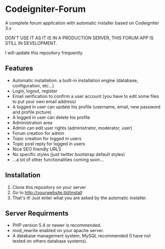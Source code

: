 # Codeigniter-Forum
A complete forum application with automatic installer based on Codeigniter 3.x

DON'T USE IT AS IT IS IN A PRODUCTION SERVER, THIS FORUM APP IS STILL IN DEVELOPMENT.

I will update this repository frequently.

## Features
- Automatic installation: a built-in installation engine (database, configuration, etc...)
- Login, logout, register
- Email verification to confirm a user account (you have to edit some files to put your own email address)
- A logged in user can update his profile (username, email, new password and profile picture)
- A logged in user can delete his profile
- Administration area
- Admin can edit user rights (administrator, moderator, user)
- Forum creation for admin
- Topic creation for logged in users
- Topic post reply for logged in users
- Nice SEO friendly URLS
- No specific styles (just twitter bootstrap default styles)
- ...a lot of other functionalities coming soon...

## Installation
1. Clone this repository on your server
2. Go to http://yourwebsite.tld/install
3. That's it! Just enter what you are asked by the automatic installer.

## Server Requirments
- PHP version 5.4 or newer is recommended.
- mod_rewrite enabled on your apache server.
- A database management system, MySQL recommended (I have not tested on others database systems).
